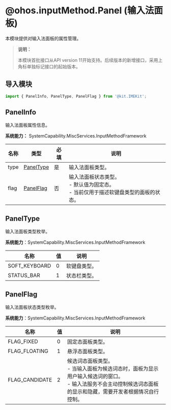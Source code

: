 # @ohos.inputMethod.Panel (输入法面板)
<!--Kit: IME Kit-->
<!--Subsystem: MiscServices-->
<!--Owner: @illybyy-->
<!--Designer: @andeszhang-->
<!--Tester: @murphy1984-->
<!--Adviser: @zhang_yixin13-->

本模块提供对输入法面板的属性管理。

> **说明：**
>
>本模块首批接口从API version 11开始支持。后续版本的新增接口，采用上角标单独标记接口的起始版本。

## 导入模块

```ts
import { PanelInfo, PanelType, PanelFlag } from '@kit.IMEKit';
```

## PanelInfo

输入法面板属性信息。

**系统能力：** SystemCapability.MiscServices.InputMethodFramework

| 名称 | 类型 | 必填 | 说明 |
| -------- | -------- | -------- | -------- |
| type | [PanelType](#paneltype) | 是 | 输入法面板类型。 |
| flag | [PanelFlag](#panelflag) | 否 | 输入法面板状态类型。<br/>- 默认值为固定态。<br/>- 当前仅用于描述软键盘类型的面板的状态。 |

##  PanelType

输入法面板类型枚举。

**系统能力**：SystemCapability.MiscServices.InputMethodFramework

| 名称          | 值   | 说明         |
| ------------- | ---- | ------------ |
| SOFT_KEYBOARD | 0    | 软键盘类型。 |
| STATUS_BAR    | 1    | 状态栏类型。 |

##  PanelFlag

输入法面板状态类型枚举。

**系统能力**：SystemCapability.MiscServices.InputMethodFramework

| 名称           | 值   | 说明                                                         |
| -------------- | ---- | ------------------------------------------------------------ |
| FLAG_FIXED     | 0    | 固定态面板类型。                                             |
| FLAG_FLOATING  | 1    | 悬浮态面板类型。                                             |
| FLAG_CANDIDATE | 2    | 候选词态面板类型。<br/>- 当输入面板为候选词态时，面板为显示用户输入候选词的窗口。<br/>- 输入法服务不会主动控制候选词态面板的显示和隐藏，需要开发者根据情况自行控制。 |
